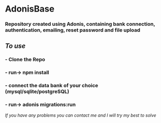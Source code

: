 # AdonisBase
### Repository created using Adonis, containing bank connection, authentication, emailing, reset password and file upload


## *To use*

### - Clone the Repo
### - run-> npm install
### - connect the data bank of your choice (mysql/sqlite/postgreSQL)
### - run-> adonis migrations:run


*If you have any problems you can contact me and I will try my best to solve*
